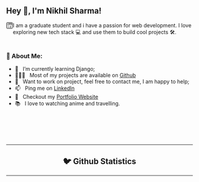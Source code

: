 ## Hey 👋, I'm Nikhil Sharma!
<a href='https://www.linkedin.com/in/nikhil-sharma-7538961b2/'><img align='left' alt="linkedin" src="https://github.com/dsnehasish74/dsnehasish74/blob/main/assets/linkedin.svg" height='18px'/></a>


I am a graduate student and i have a passion for web development. I love exploring new tech stack 💻 and use them to build cool projects 🛠️. 
<br/>
<br/>
  
### 🧐 About Me:
- 🌱 &nbsp; I’m currently learning Django; 
- 👨🏻‍💻 &nbsp; Most of my projects are available on [Github](https://github.com/NikhilSharma03?tab=repositories)
- 💬 &nbsp; Want to work on project, feel free to contact me, I am happy to help;
- 📫 &nbsp; Ping me on [LinkedIn](https://www.linkedin.com/in/nikhil-sharma-7538961b2/)
- 📝 &nbsp; Checkout my [Portfolio Website](https://nikhilsharma-portfolio.web.app/)
- 📚 &nbsp; I love to watching anime and travelling.  
<br>
<br>
<br>
<br>
<hr>

<h2 align="center">🐦 Github Statistics </h2>
<hr>
